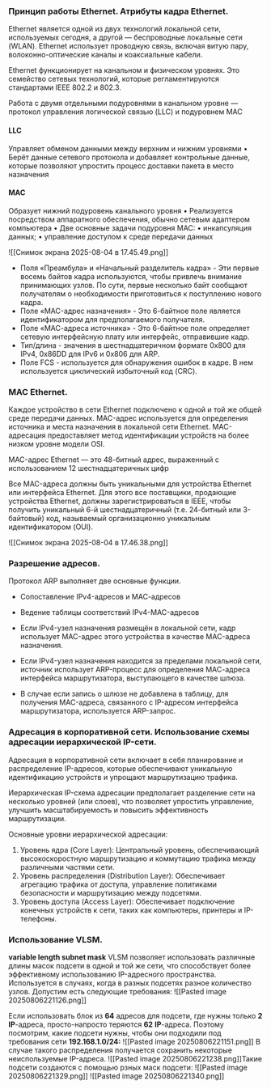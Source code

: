 ### Принцип работы Ethernet. Атрибуты кадра Ethernet.

Ethernet является одной из двух технологий локальной сети, используемых сегодня, а другой — беспроводные локальные сети (WLAN). Ethernet использует проводную связь, включая витую пару, волоконно-оптические каналы и коаксиальные кабели.

Ethernet функционирует на канальном и физическом уровнях. Это семейство сетевых технологий, которые регламентируются стандартами IEEE 802.2 и 802.3.

Работа с двумя отдельными подуровнями в канальном уровне — протокол управления логической связью (LLC) и подуровнем MAC

#### LLC
Управляет обменом данными между верхним и нижним уровнями
• Берёт данные сетевого протокола и добавляет контрольные данные, которые позволяют упростить процесс доставки пакета в место назначения

#### MAC
Образует нижний подуровень канального уровня
• Реализуется посредством аппаратного обеспечения, обычно
сетевым адаптером компьютера
• Две основные задачи подуровня MAC:
• инкапсуляция данных;
• управление доступом к среде передачи данных

![[Снимок экрана 2025-08-04 в 17.45.49.png]]
- Поля «Преамбула» и «Начальный разделитель кадра» - Эти первые восемь байтов кадра используются, чтобы привлечь внимание принимающих узлов. По сути, первые несколько байт сообщают получателям о необходимости приготовиться к поступлению нового кадра.
- Поле «MAC-адрес назначения» - Это 6-байтное поле является идентификатором для предполагаемого получателя.
- Поле «МАС-адреса источника» - Это 6-байтное поле определяет сетевую интерфейсную плату или интерфейс, отправившие кадр.
- Тип/длина - значения в шестнадцатеричном формате 0x800 для IPv4, 0x86DD для IPv6 и 0x806 для ARP.
- Поле FCS - используется для обнаружения ошибок в кадре. В нем используется циклический избыточный код (CRC).

### MAC Ethernet. 

Каждое устройство в сети Ethernet подключено к одной и той же общей среде передачи данных. MAC-адрес используется для определения источника и места назначения в локальной сети Ethernet. MAC-адресация предоставляет метод идентификации устройств на более низком уровне модели OSI.

MAC-адрес Ethernet — это 48-битный адрес, выраженный с использованием 12 шестнадцатеричных цифр

Все MAC-адреса должны быть уникальными для устройства Ethernet или интерфейса Ethernet. Для этого все поставщики, продающие устройства Ethernet, должны зарегистрироваться в IEEE, чтобы получить уникальный 6-й шестнадцатеричный (т.е. 24-битный или 3-байтовый) код, называемый организационно уникальным идентификатором (OUI).

![[Снимок экрана 2025-08-04 в 17.46.38.png]]

### Разрешение адресов. 

Протокол ARP выполняет две основные функции.
- Сопоставление IPv4-адресов и МАС-адресов
- Ведение таблицы соответствий IPv4-MAC-адресов

- Если IPv4-узел назначения размещён в локальной сети, кадр использует MAC-адрес этого устройства в качестве MAC-адреса назначения.
- Если IPv4-узел назначения находится за пределами локальной сети, источник использует ARP-процесс для определения МАС-адреса интерфейса маршрутизатора, выступающего в качестве шлюза.
- В случае если запись о шлюзе не добавлена в таблицу, для получения MAC-адреса, связанного с IP-адресом интерфейса маршрутизатора, используется ARP-запрос.
### Адресация в корпоративной сети. Использование схемы адресации иерархической IP-сети. 

Адресация в корпоративной сети включает в себя планирование и распределение IP-адресов, которые обеспечивают уникальную идентификацию устройств и упрощают маршрутизацию трафика.

Иерархическая IP-схема адресации предполагает разделение сети на несколько уровней (или слоев), что позволяет упростить управление, улучшить масштабируемость и повысить эффективность маршрутизации.

Основные уровни иерархической адресации: 
1. Уровень ядра (Core Layer): Центральный уровень, обеспечивающий высокоскоростную маршрутизацию и коммутацию трафика между различными частями сети. 
2. Уровень распределения (Distribution Layer): Обеспечивает агрегацию трафика от доступа, управление политиками безопасности и маршрутизацию между подсетями. 
3. Уровень доступа (Access Layer): Обеспечивает подключение конечных устройств к сети, таких как компьютеры, принтеры и IP-телефоны.
### Использование VLSM.
**variable length subnet mask**
VLSM позволяет использовать различные длины масок подсети в одной и той же сети, что способствует более эффективному использованию IP-адресного пространства.
Используется в случаях, когда в разных подсетях разное количество узлов.
Допустим есть следующие требования:
![[Pasted image 20250806221126.png]]

Если использовать блок из **64** адресов для подсети, где нужны только **2 IP**-адреса, просто-напросто теряются **62** **IP**-адреса.
Поэтому посмотрим, какие подсети нужны, чтобы они подходили под требования сети **192.168.1.0/24:**
![[Pasted image 20250806221151.png]]
В случае такого распределения получается сохранить некоторые неиспользуемые IP-адреса.
![[Pasted image 20250806221238.png]]Такие подсети создаются с помощью рзных маск подсети:
![[Pasted image 20250806221329.png]]
![[Pasted image 20250806221340.png]]